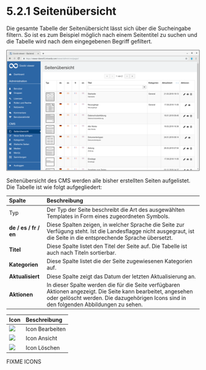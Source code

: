 # 5.2.1 Seitenübersicht

Die gesamte Tabelle der Seitenübersicht lässt sich über die Sucheingabe filtern. So ist es zum Beispiel möglich nach einem Seitentitel zu suchen und die Tabelle wird nach dem eingegebenen Begriff gefiltert.

![](../../.gitbook/assets/cms__page_overview.png)

Seitenübersicht des CMS werden alle bisher erstellten Seiten aufgelistet. Die Tabelle ist wie folgt aufgegliedert:

| **Spalte**  | Beschreibung  |
| :--- | :--- |
| Typ | Der Typ der Seite beschreibt die Art des ausgewählten Templates in Form eines zugeordneten Symbols. |
| **de / es / fr / en**  | Diese Spalten zeigen, in welcher Sprache die Seite zur Verfügung steht. Ist die Landesflagge nicht ausgegraut, ist die Seite in die entsprechende Sprache übersetzt.  |
| **Titel**  | Diese Spalte listet den Titel der Seite auf. Die Tabelle ist auch nach Titeln sortierbar.   |
| **Kategorien**  | Diese Spalte listet die der Seite zugewiesenen Kategorien auf. |
| **Aktualisiert**  | Diese Spalte zeigt das Datum der letzten Aktualisierung an.  |
| **Aktionen**  | In dieser Spalte werden die für die Seite verfügbaren Aktionen angezeigt. Die Seite kann bearbeitet, angesehen oder gelöscht werden. Die dazugehörigen Icons sind in den folgenden Abbildungen zu sehen.  |



| Icon | Beschreibung |
| :--- | :--- |
| ![](https://documentation.intranda.com/xwiki/bin/download/doc/Goobi%20viewer/07/01/WebHome/bearbeiten.png?width=35) | Icon Bearbeiten |
| ![](https://documentation.intranda.com/xwiki/bin/download/doc/Goobi%20viewer/07/01/WebHome/Ansicht.png?width=35) | Icon Ansicht  |
| ![](https://documentation.intranda.com/xwiki/bin/download/doc/Goobi%20viewer/07/01/WebHome/L%C3%B6schen.png?width=34) | Icon Löschen  |

FIXME ICONS

